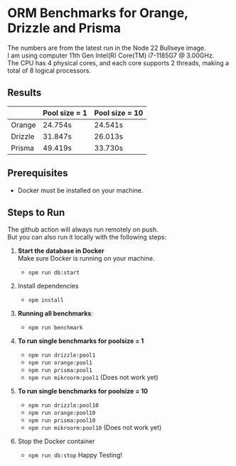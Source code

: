 # ORM Benchmarks for Orange, Drizzle and Prisma
The numbers are from the latest run in the Node 22 Bullseye image.  
I am using computer 11th Gen Intel(R) Core(TM) i7-1185G7 @ 3.00GHz.   
The CPU has 4 physical cores, and each core supports 2 threads, making a total of 8 logical processors. 
## Results  
|        | Pool size = 1 | Pool size = 10 |
|--------|---------------|----------------|
| Orange | 24.754s       | 24.541s        |
| Drizzle| 31.847s       | 26.013s        |
| Prisma | 49.419s       | 33.730s        |

## Prerequisites

- Docker must be installed on your machine.

## Steps to Run

The github action will always run remotely on push.  
But you can also run it locally with the following steps:  

1. **Start the database in Docker**  
   Make sure Docker is running on your machine.
   - ```npm run db:start```

2. Install dependencies
   - ```npm install```

3. **Running all benchmarks**:
   - ```npm run benchmark```

4. **To run single benchmarks for poolsize = 1**
   - ```npm run drizzle:pool1```
   - ```npm run orange:pool1```
   - ```npm run prisma:pool1```
   - ```npm run mikroorm:pool1``` (Does not work yet)

5. **To run single benchmarks for poolsize = 10**
   - ```npm run drizzle:pool10```
   - ```npm run orange:pool10```
   - ```npm run prisma:pool10```
   - ```npm run mikroorm:pool10``` (Does not work yet)

6. Stop the Docker container
   - ```npm run db:stop```
Happy Testing!
